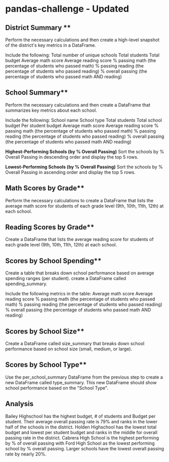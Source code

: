 # pandas-challenge - Updated

## District Summary **
Perform the necessary calculations and then create a high-level snapshot of the district's key metrics in a DataFrame.

Include the following:
Total number of unique schools
Total students
Total budget
Average math score
Average reading score
% passing math (the percentage of students who passed math)
% passing reading (the percentage of students who passed reading)
% overall passing (the percentage of students who passed math AND reading)



## School Summary**
Perform the necessary calculations and then create a DataFrame that summarizes key metrics about each school.

Include the following:
School name
School type
Total students
Total school budget
Per student budget
Average math score
Average reading score
% passing math (the percentage of students who passed math)
% passing reading (the percentage of students who passed reading)
% overall passing (the percentage of students who passed math AND reading)

**Highest-Performing Schools (by % Overall Passing)**
Sort the schools by % Overall Passing in descending order and display the top 5 rows.

**Lowest-Performing Schools (by % Overall Passing)**
Sort the schools by % Overall Passing in ascending order and display the top 5 rows.

## Math Scores by Grade**
Perform the necessary calculations to create a DataFrame that lists the average math score for students of each grade level (9th, 10th, 11th, 12th) at each school.

## Reading Scores by Grade**
Create a DataFrame that lists the average reading score for students of each grade level (9th, 10th, 11th, 12th) at each school.

## Scores by School Spending**
Create a table that breaks down school performance based on average spending ranges (per student).
create a DataFrame called spending_summary.

Include the following metrics in the table:
Average math score
Average reading score
% passing math (the percentage of students who passed math)
% passing reading (the percentage of students who passed reading)
% overall passing (the percentage of students who passed math AND reading)

## Scores by School Size**
Create a DataFrame called size_summary that breaks down school performance based on school size (small, medium, or large).

## Scores by School Type**
Use the per_school_summary DataFrame from the previous step to create a new DataFrame called type_summary.
This new DataFrame should show school performance based on the "School Type".

## Analysis

Bailey Highschool has the highest budget, # of students and Budget per student. Their average overall passing rate is 79% and ranks in the lower half of the schools in the district. Holden Highschool has the lowest total budget and lowest per student budget and ranks in the middle for overall passing rate in the district. Cabrera High School is the highest performing by % of overall passing with Ford High School as the lowest performing school by % overall passing. Larger schools have the lowest overall passing rate by nearly 20%. 

